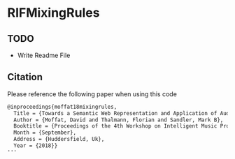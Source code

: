 # RIFMixingRules

## TODO
 - Write Readme File
 
## Citation
Please reference the following paper when using this code

``` LaTeX
@inproceedings{moffat18mixingrules,
  Title = {Towards a Semantic Web Representation and Application of Audio Mixing Rules},  
  Author = {Moffat, David and Thalmann, Florian and Sandler, Mark B},
  Booktitle = {Proceedings of the 4th Workshop on Intelligent Music Production (WIMP)},
  Month = {September},
  Address = {Huddersfield, Uk},
  Year = {2018}}
'''
